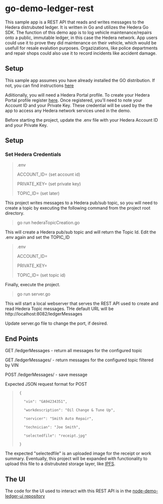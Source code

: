 # go-demo-ledger-rest

This sample app is a REST API that reads and writes messages to the Hedera distrubuted ledger.  It is written in Go and utilizes the Hedera Go SDK. The function of this demo app is to log vehicle maintenance/repairs onto a public, immutable ledger, in this case the Hedera network.  App users could use it to prove they did maintenance on their vehicle, which would be usefull for resale evalution purposes.  Orgazizations, like police departments and repair shops could also use it to record incidents like accident damage.

## Setup

This sample app assumes you have already installed the GO distribution.  If not, you can find instructions [here](https://golang.org/doc/install)

Adiitionally, you will need a Hedera Portal profile. To create your Hedera Portal profile register [here](https://portal.hedera.com/register).  Once registered, you'll need to note your Account ID and your Private Key.  These credential will be used by the the app to access any Hedera network services uned in the demo.

Before starting the project, update the .env file with your Hedera Account ID and your Private Key.

## Setup
### Set Hedera Credentials

> .env
>
> ACCOUNT_ID= (set account id)
>
> PRIVATE_KEY= (set private key)
>
> TOPIC_ID= (set later)


This project writes messages to a Hedera pub/sub topic, so you will need to create a topic by executing the following command from the project root directory.

> go run hederaTopicCreation.go

This will create a Hedera pub/sub topic and will return the Topic Id.
Edit the .env again and set the TOPIC_ID

> .env
>
> ACCOUNT_ID=
>
> PRIVATE_KEY=
>
> TOPIC_ID= (set topic id)

Finally, execute the project.

> go run server.go

This will start a local webserver that serves the REST API used to create and read Hedera Topic messages.
THe default URL will be http://localhost:8082/ledgerMessages

Update server.go file to change the port, if desired.

## End Points

GET /ledgerMessages - return all messages for the configured topic

GET /ledgerMessages/<vin> - return messages for the configured topic filtered by VIN

POST /ledgerMessages/ - save message

Expected JSON request format for POST
>
>      {
>
>        "vin": "GA94234351",
>  
>        "workdescription": "Oil Change & Tune Up",
>
>        "servicer": "Smith Auto Repair",
>
>        "technician": "Joe Smith",
>
>        "selectedfile": "receipt.jpg"
>
>      }


The expected "selectedfile" is an uploaded image for the receipt or work summary.  Eventually, this project will be expanded with functionality to upload this file to a distrubuted storage layer, like [IPFS](https://ipfs.io/). 
  
## The UI  
The code for the UI used to interact with this REST API is in the [node-demo-ledger-ui repository](https://github.com/droatl2000/node-demo-ledger-ui)

